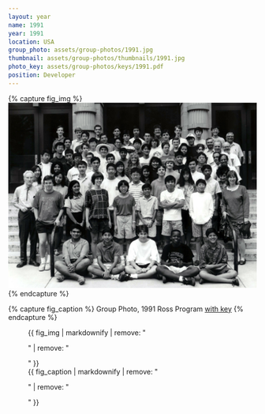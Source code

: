 ```yaml
---
layout: year
name: 1991
year: 1991
location: USA
group_photo: assets/group-photos/1991.jpg
thumbnail: assets/group-photos/thumbnails/1991.jpg
photo_key: assets/group-photos/keys/1991.pdf
position: Developer
---
```

{% capture fig_img %}
[![1991](/assets/group-photos/1991.jpg)](/assets/group-photos/keys/1991.pdf)
{% endcapture %}

{% capture fig_caption %}
Group Photo, 1991 Ross Program [with key](/assets/group-photos/keys/1991.pdf)
{% endcapture %}

<figure>
  {{ fig_img | markdownify | remove: "<p>" | remove: "</p>" }}
  <figcaption>{{ fig_caption | markdownify | remove: "<p>" | remove: "</p>" }}</figcaption>
</figure>
